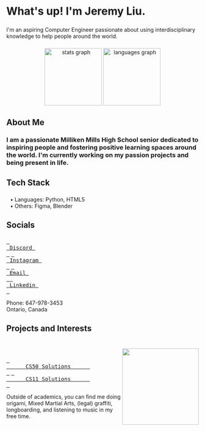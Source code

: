 <h1 align="left">What's up! I'm Jeremy Liu.</h1>

###

<p align="left">I'm an aspiring Computer Engineer passionate about using interdisciplinary knowledge to help people around the world.</p>

###

<h3 align="left"></h3>

###

<div align="center">
  <img src="https://github-readme-stats.vercel.app/api?username=Jeremyliu-621&hide_title=false&hide_rank=false&show_icons=true&include_all_commits=true&count_private=true&disable_animations=false&theme=nord&locale=en&hide_border=false" height="150" alt="stats graph"  />
  <img src="https://github-readme-stats.vercel.app/api/top-langs?username=Jeremyliu-621&locale=en&hide_title=false&layout=compact&card_width=320&langs_count=5&theme=nord&hide_border=false" height="150" alt="languages graph"  />
</div>

###

<h2 align="left">About Me</h2>

###

<h3 align="left">I am a passionate Milliken Mills High School senior dedicated to inspiring people and fostering positive learning spaces around the world. I'm currently working on my passion projects and being present in life.</h3>

###

<h2 align="left">Tech Stack</h2>

###

<p align="left" style="margin-left: 10px;">• Languages: Python, HTML5<br>• Others: Figma, Blender</p>

###

<h2 align="left">Socials</h2>

###

[<kbd> <br> Discord <br> </kbd>](https://discordapp.com/users/613742496924565514) [<kbd> <br> Instagram <br> </kbd>](https://www.instagram.com/jeremyliu.621/) [<kbd> <br> Email <br> </kbd>](jeremyliu621@gmail.com)[<kbd> <br> Linkedin <br> </kbd>](https://www.linkedin.com/in/jeremy-liu-3b1238339)

<p align="left">Phone: 647-978-3453<br>Ontario, Canada</p>

###

<h2 align="left">Projects and Interests</h2>

###

<br clear="both">

<img align="right" height="200" src="https://media4.giphy.com/media/v1.Y2lkPTc5MGI3NjExcnZwY25waXZ0bWliY3luenphanFvZGt6NXN6aWlmajZucWpnazNrbiZlcD12MV9pbnRlcm5hbF9naWZfYnlfaWQmY3Q9Zw/7vDoUoDZHoUQxMPkd7/giphy.gif"  />

###

[<kbd> <br>      CS50 Solutions      <br> </kbd>](https://github.com/Jeremyliu-621/CS50-projects)  [<kbd> <br>      CS11 Solutions      <br> </kbd>](#)

<p align="left">
  Outside of academics, you can find me doing origami, Mixed Martial Arts, (legal) graffiti, longboarding, and listening to music in my free time.
</p>


